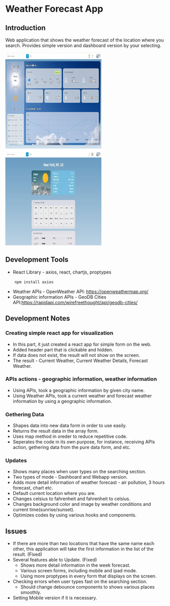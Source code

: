 # Weather Forecast App

## Introduction
<p>Web application that shows the weather forecast of the location where you search. Provides simple version and dashboard version by your selecting. </p>

<img src='./Images/app_img.jpg' width='300' height='300'>
<img src='./Images/app_img_2.jpg' width='300' height='300'>


## Development Tools

* React Library - axios, react, chartjs, proptypes
```
    npm install axios
```
* Weather APIs - OpenWeather API: https://openweathermap.org/
* Geographic information APIs - GeoDB Cities API:https://rapidapi.com/wirefreethought/api/geodb-cities/


## Development Notes

### Creating simple react app for visualization
* In this part, it just created a react app for simple form on the web.
* Added header part that is clickable and hidden.
* If data does not exist, the result will not show on the screen.
* The result - Current Weather, Current Weather Details, Forecast Weather.

### APIs actions - geographic information, weather information
* Using APIs, took a geographic information by given city name.
* Using Weather APIs, took a current weather and forecast weather information by using a geographic information.

### Gethering Data
* Shapes data into new data form in order to use easily.
* Returns the result data in the array form.
* Uses map method in oreder to reduce repetitive code.
* Seperates the code in its own purpose, for instance, receiving APIs action, gethering data from the pure data form, and etc.

### Updates
* Shows many places when user types on the searching section.
* Two types of mode - Dashboard and Webapp version.
* Adds more detail information of weather forecast - air pollution, 3 hours forecast, chart etc.
* Default current location where you are.
* Changes celsius to fahrenheit and fahrenheit to celsius.
* Changes background color and image by weather conditions and current time(sunrise/sunset).
* Optimizes codes by using various hooks and components.

## Issues
* If there are more than two locations that have the same name each other, this application will take the first information in the list of the result. (Fixed)
* Several features able to Update. (Fixed)
    * Shows more detail information in the week forecast.
    * Various screen forms, including mobile and ipad mode. 
    * Using more proptypes in every form that displays on the screen.
* Checking errors when user types fast on the searching section.
    * Should change debounce components to shows various places smoothly.
* Setting Mobile version if it is necessary.